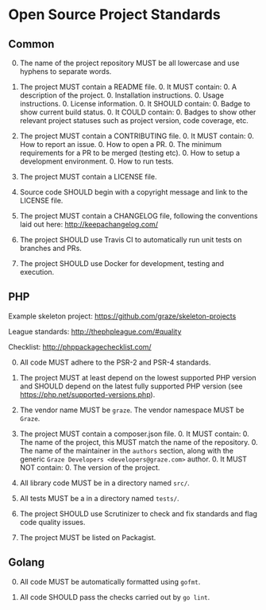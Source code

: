 # Open Source Project Standards

## Common

0. The name of the project repository MUST be all lowercase and use hyphens to separate words.

0. The project MUST contain a README file.
   0. It MUST contain:
		0. A description of the project.
		0. Installation instructions.
		0. Usage instructions.
		0. License information.
	0. It SHOULD contain:
		0. Badge to show current build status.
	0. It COULD contain:
		0. Badges to show other relevant project statuses such as project version, code coverage, etc.

0. The project MUST contain a CONTRIBUTING file.
	0. It MUST contain:
		0. How to report an issue.
		0. How to open a PR.
		0. The minimum requirements for a PR to be merged (testing etc).
		0. How to setup a development environment.
		0. How to run tests.

0. The project MUST contain a LICENSE file.

0. Source code SHOULD begin with a copyright message and link to the LICENSE file.

0. The project MUST contain a CHANGELOG file, following the conventions laid out here: http://keepachangelog.com/

0. The project SHOULD use Travis CI to automatically run unit tests on branches and PRs.

0. The project SHOULD use Docker for development, testing and execution.

## PHP

Example skeleton project: https://github.com/graze/skeleton-projects

League standards: http://thephpleague.com/#quality

Checklist: http://phppackagechecklist.com/

0. All code MUST adhere to the PSR-2 and PSR-4 standards.

0. The project MUST at least depend on the lowest supported PHP version and SHOULD depend on the latest fully supported PHP version (see https://php.net/supported-versions.php).

0. The vendor name MUST be `graze`. The vendor namespace MUST be `Graze`.

0. The project MUST contain a composer.json file.
	0. It MUST contain:
		0. The name of the project, this MUST match the name of the repository.
		0. The name of the maintainer in the `authors` section, along with the generic `Graze Developers <developers@graze.com>` author.
	0. It MUST NOT contain:
		0. The version of the project.

0. All library code MUST be in a directory named `src/`.

0. All tests MUST be a in a directory named `tests/`.

0. The project SHOULD use Scrutinizer to check and fix standards and flag code quality issues.

0. The project MUST be listed on Packagist.

## Golang

0. All code MUST be automatically formatted using `gofmt`.

0. All code SHOULD pass the checks carried out by `go lint`.
